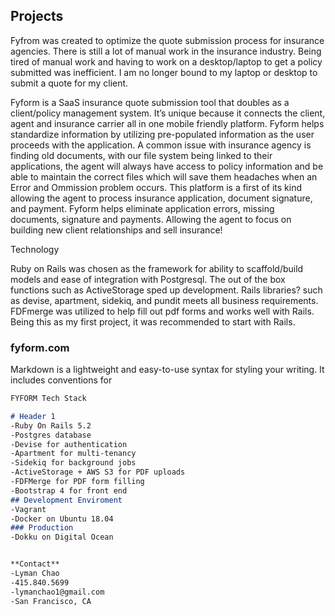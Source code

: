 ## Projects

Fyfrom was created to optimize the quote submission process for insurance agencies. There is still a lot of manual work in the insurance industry.  Being tired of manual work and having to work on a desktop/laptop to get a policy submitted was inefficient.  I am no longer bound to my laptop or desktop to submit a quote for my client.  

Fyform is a SaaS insurance quote submission tool that doubles as a client/policy management system.  It’s unique because it connects the client, agent and insurance carrier all in one mobile friendly platform.  Fyform helps standardize information by utilizing pre-populated information as the user proceeds with the application.  A common issue with insurance agency is finding old documents, with our file system being linked to their applications, the agent will always have access to policy information and be able to maintain the correct files which will save them headaches when an Error and Ommission problem occurs.  This platform is a first of its kind allowing the agent to process insurance application, document signature, and payment. Fyform helps eliminate application errors, missing documents, signature and payments. Allowing the agent to focus on building new client relationships and sell insurance!

Technology

Ruby on Rails was chosen as the framework for ability to scaffold/build models and ease of integration with Postgresql.  The out of the box functions such as ActiveStorage sped up development.  Rails libraries? such as devise, apartment, sidekiq, and pundit meets all business requirements.  FDFmerge was utilized to help fill out pdf forms and works well with Rails.  Being this as my first project, it was recommended to start with Rails.

### fyform.com

Markdown is a lightweight and easy-to-use syntax for styling your writing. It includes conventions for

```markdown
FYFORM Tech Stack

# Header 1
-Ruby On Rails 5.2
-Postgres database
-Devise for authentication
-Apartment for multi-tenancy
-Sidekiq for background jobs
-ActiveStorage + AWS S3 for PDF uploads
-FDFMerge for PDF form filling
-Bootstrap 4 for front end
## Development Enviroment
-Vagrant
-Docker on Ubuntu 18.04
### Production
-Dokku on Digital Ocean


**Contact** 
-Lyman Chao
-415.840.5699
-lymanchao1@gmail.com
-San Francisco, CA
